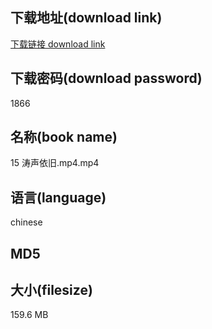 ## 下载地址(download link)
[下载链接 download link](https://voluble-croquembouche-d321dc.netlify.app/?s=15+%E6%B6%9B%E5%A3%B0%E4%BE%9D%E6%97%A7.mp4)

## 下载密码(download password)
1866

## 名称(book name)
15 涛声依旧.mp4.mp4

## 语言(language)
chinese

## MD5


## 大小(filesize)
159.6 MB
